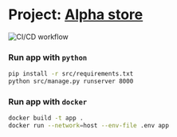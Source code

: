 # Project: [Alpha store](https://alpha.nazarhanov.com)

![CI/CD workflow](https://github.com/nazarhanov/alpha/actions/workflows/automation.yml/badge.svg)

### Run app with `python`

```sh
pip install -r src/requirements.txt
python src/manage.py runserver 8000
```

### Run app with `docker`

```sh
docker build -t app .
docker run --network=host --env-file .env app
```
